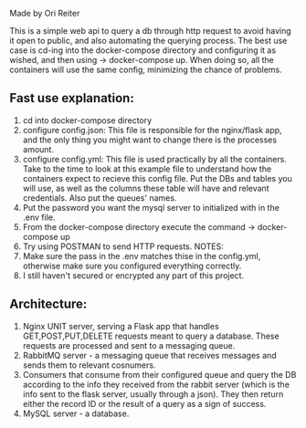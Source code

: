 Made by Ori Reiter

This is a simple web api to query a db through http request to avoid having it open to public, and also automating the querying process.
The best use case is cd-ing into the docker-compose directory and configuring it as wished,
and then using -> docker-compose up.
When doing so, all the containers will use the same config, minimizing the chance of problems.

Fast use explanation:
---------------------
1. cd into docker-compose directory
2. configure config.json:
This file is responsible for the nginx/flask app, and the only thing you might want to change there is the processes amount.
3. configure config.yml:
This file is used practically by all the containers. Take to the time to look at this example file to understand how the containers expect to recieve this config file. Put the DBs and tables you will use, as well as the columns these table will have and relevant credentials.
Also put the queues' names.
4. Put the password you want the mysql server to initialized with in the .env file.
5. From the docker-compose directory execute the command -> docker-compose up
6. Try using POSTMAN to send HTTP requests.
NOTES:
1. Make sure the pass in the .env matches thise in the config.yml, otherwise make sure you configured everything correctly.
2. I still haven't secured or encrypted any part of this project.

Architecture:
-------------
1. Nginx UNIT server, serving a Flask app that handles GET,POST,PUT,DELETE requests meant to query a database.
   These requests are processed and sent to a messaging queue.
2. RabbitMQ server - a messaging queue that receives messages and sends them to relevant cosnumers.
3. Consumers that consume from their configured queue and query the DB according to the info they received from the rabbit server (which is the info sent to the flask server, usually through a json).
They then return either the record ID or the result of a query as a sign of success.
4. MySQL server - a database.

